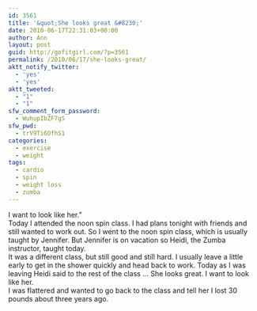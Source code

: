 ```yaml
---
id: 3561
title: '&quot;She looks great &#8230;'
date: 2010-06-17T22:31:03+00:00
author: Ann
layout: post
guid: http://gofitgirl.com/?p=3561
permalink: /2010/06/17/she-looks-great/
aktt_notify_twitter:
  - 'yes'
  - 'yes'
aktt_tweeted:
  - "1"
  - "1"
sfw_comment_form_password:
  - WuhupIbZF7gS
sfw_pwd:
  - trV9Ti6OfhS1
categories:
  - exercise
  - weight
tags:
  - cardio
  - spin
  - weight loss
  - zumba
---
```

I want to look like her.&#8221;  
Today I attended the noon spin class. I had plans tonight with friends and still wanted to work out. So I went to the noon spin class, which is usually taught by Jennifer. But Jennifer is on vacation so Heidi, the Zumba instructor, taught today.  
It was a different class, but still good and still hard. I usually leave a little early to get in the shower quickly and head back to work. Today as I was leaving Heidi said to the rest of the class &#8230; She looks great. I want to look like her.  
I was flattered and wanted to go back to the class and tell her I lost 30 pounds about three years ago.